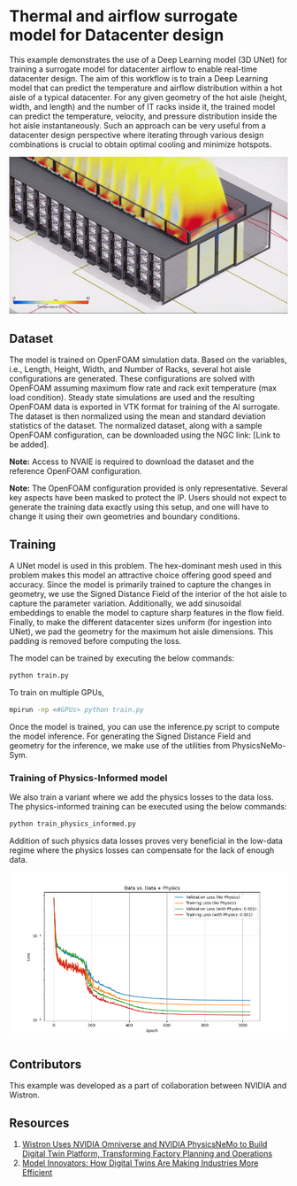 # Thermal and airflow surrogate model for Datacenter design

This example demonstrates the use of a Deep Learning model (3D UNet) for training a
surrogate model for datacenter airflow to enable real-time datacenter design.
The aim of this workflow is to train a Deep Learning model that can predict the
temperature and airflow distribution within a hot aisle of a typical datacenter.
For any given geometry of the hot aisle (height, width, and length) and the number
of IT racks inside it, the trained model can predict the temperature, velocity,
and pressure distribution inside the hot aisle instantaneously. Such an approach
can be very useful from a datacenter design perspective where iterating through
various design combinations is crucial to obtain optimal cooling and minimize
hotspots.

![Design study using the AI surrogate model](../../../docs/img/datacenter_design_cfd.gif)

## Dataset

The model is trained on OpenFOAM simulation data. Based on the variables, i.e.,
Length, Height, Width, and Number of Racks, several hot aisle configurations are
generated. These configurations are solved with OpenFOAM assuming maximum flow
rate and rack exit temperature (max load condition). Steady state simulations
are used and the resulting OpenFOAM data is exported in VTK format for training
of the AI surrogate. The dataset is then normalized using the mean and standard
deviation statistics of the dataset. The normalized dataset, along with a sample
OpenFOAM configuration, can be downloaded using the NGC link: [Link to be added].

**Note:** Access to NVAIE is required to download the dataset
and the reference OpenFOAM configuration.

**Note:** The OpenFOAM configuration provided is only representative.
Several key aspects have been masked to protect the IP.
Users should not expect to generate the training data
exactly using this setup, and one will have to change
it using their own geometries and boundary conditions.

## Training

A UNet model is used in this problem. The hex-dominant mesh used in this problem
makes this model an attractive choice offering good speed and accuracy. Since
the model is primarily trained to capture the changes in geometry, we use the
Signed Distance Field of the interior of the hot aisle to capture the parameter
variation. Additionally, we add sinusoidal embeddings to enable the model to
capture sharp features in the flow field. Finally, to make the different
datacenter sizes uniform (for ingestion into UNet), we pad the geometry for the
maximum hot aisle dimensions. This padding is removed before computing the loss.

The model can be trained by executing the below commands:

```bash
python train.py
```

To train on multiple GPUs,

```bash
mpirun -np <#GPUs> python train.py
```

Once the model is trained, you can use the inference.py script to compute the
model inference. For generating the Signed Distance Field and geometry for the
inference, we make use of the utilities from PhysicsNeMo-Sym.

### Training of Physics-Informed model

We also train a variant where we add the physics losses to the data loss.
The physics-informed training can be executed using the below commands:

```bash
python train_physics_informed.py
```

Addition of such physics data losses proves very beneficial in the low-data
regime where the physics losses can compensate for the lack of enough data.

![Comparison of data+physics driven training with pure data driven training](../../../docs/img/datacenter_hybrid_training.png)

## Contributors

This example was developed as a part of collaboration between NVIDIA and Wistron.

## Resources

1. [Wistron Uses NVIDIA Omniverse and NVIDIA PhysicsNeMo to Build Digital Twin Platform, Transforming Factory Planning and Operations](https://www.wistron.com/en/Newsroom/2024-03-19-1)
2. [Model Innovators: How Digital Twins Are Making Industries More Efficient](https://blogs.nvidia.com/blog/digital-twins-modulus-wistron/)

